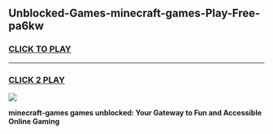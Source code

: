 
## Unblocked-Games-minecraft-games-Play-Free-pa6kw
<h3>
<a href="https://premium76.site?title=minecraft-games&ref=09A">CLICK TO PLAY</a></h3>
<hr>

<h3>
<a href="https://premium76.site?title=minecraft-games&ref=09A">CLICK 2 PLAY</a>
  
</h3>

<a href="https://premium76.site?title=minecraft-games&ref=09A"><img src="https://clearcache.store/games.png"></a>


**minecraft-games games unblocked: Your Gateway to Fun and Accessible Online Gaming**
